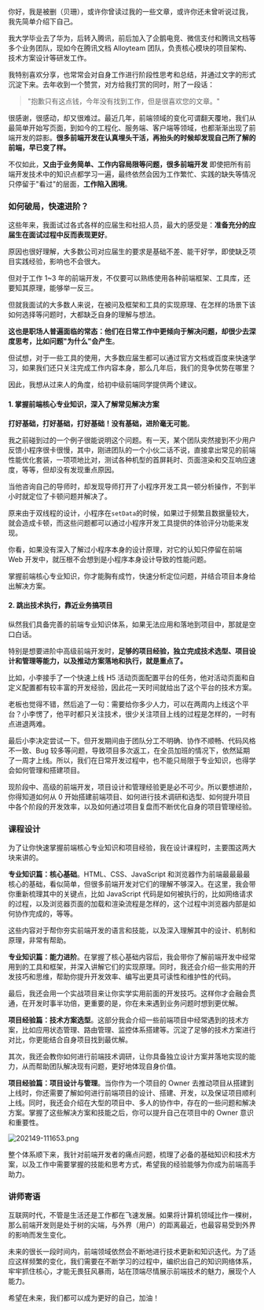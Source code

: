 你好，我是被删（贝珊），或许你曾读过我的一些文章，或许你还未曾听说过我，我先简单介绍下自己。

我大学毕业去了华为，后转入腾讯，前后加入了企鹅电竞、微信支付和腾讯文档等多个业务团队，现如今在腾讯文档 Alloyteam 团队，负责核心模块的项目架构、技术方案设计等研发工作。

我特别喜欢分享，也常常会对自身工作进行阶段性思考和总结，并通过文字的形式沉淀下来。去年收到一个赞赏，对方给我打赏的同时，附了一段话：
> "抱歉只有这点钱，今年没有找到工作，但是很喜欢您的文章。"

很感谢，很感动，却又很难过。最近几年，前端领域的变化可谓翻天覆地，我们从最简单开始写页面，到如今的工程化、服务端、客户端等领域，也都渐渐出现了前端开发的踪影。**很多前端开发在认真埋头干活，再抬头的时候却发现自己所了解的前端，早已变了样。**

不仅如此，**又由于业务简单、工作内容局限等问题，很多前端开发** 即使把所有前端开发技术中的知识点都学习一遍，最终依然会因为工作繁忙、实践的缺失等情况只停留于"看过"的层面，**工作陷入困境**。

### 如何破局，快速进阶？

这些年来，我面试过各式各样的应届生和社招人员，最大的感受是：**准备充分的应届生在面试过程中反而表现更好**。

原因也很好理解，大多数公司对应届生的要求是基础不差、能干好学，即使缺乏项目实践经验，影响也不会很大。

但对于工作 1\~3 年的前端开发，不仅要可以熟练使用各种前端框架、工具库，还要知其原理，能够举一反三。

但就我面试的大多数人来说，在被问及框架和工具的实现原理、在怎样的场景下该如何选择等问题时，大都缺乏自身的理解与想法。

**这也是职场人普遍面临的常态：他们在日常工作中更倾向于解决问题，却很少去深度思考，比如问题"为什么"会产生**。

但试想，对于一些工具的使用，大多数应届生都可以通过官方文档或百度来快速学习，如果我们还只关注完成工作内容本身，那么几年后，我们的竞争优势在哪里？

因此，我想从过来人的角度，给初中级前端同学提供两个建议。

#### 1. 掌握前端核心专业知识，深入了解常见解决方案

**打好基础，打好基础，打好基础！没有基础，进阶毫无可能**。

我之前碰到过的一个例子很能说明这个问题。有一天，某个团队突然接到不少用户反馈小程序很卡很慢，其中，刚进团队的一个小伙二话不说，直接拿出常见的前端性能优化套装，一项项地比对，测试各种机型的首屏耗时、页面渲染和交互响应速度，等等，但却没有发现重点原因。

当他咨询自己的导师时，却发现导师打开了小程序开发工具一顿分析操作，不到半小时就定位了卡顿问题并解决了。

原来由于双线程的设计，小程序在`setData`的时候，如果过于频繁且数据量较大，就会造成卡顿，而这些问题都可以通过小程序开发工具提供的体验评分功能来发现。

你看，如果没有深入了解过小程序本身的设计原理，对它的认知只停留在前端 Web 开发中，就压根不会想到是小程序本身设计导致的性能问题。

掌握前端核心专业知识，你才能胸有成竹，快速分析定位问题，并结合项目本身给出解决方案。

#### 2. 跳出技术执行，靠近业务搞项目

纵然我们具备完善的前端专业知识体系，如果无法应用和落地到项目中，那就是空口白话。

特别是想要进阶中高级前端开发时，**足够的项目经验，独立完成技术选型、项目设计和管理等能力，以及推动方案落地和执行，就是重点了。**

比如，小李接手了一个快速上线 H5 活动页面配置平台的任务，他对活动页面和自定义配置都有较丰富的开发经验，因此花一天时间就给出了这个平台的技术方案。

老板也觉得不错，然后追了一句：需要给你多少人力，可以在两周内上线这个平台？小李愣了，他平时都只关注技术，很少关注项目上线的过程是怎样的，一时有点进退两难。

最后小李决定尝试一下。但开发期间由于团队分工不明确、协作不顺畅、代码风格不一致、Bug 较多等问题，导致项目多次返工，在全员加班的情况下，依然延期了一周才上线。所以，我们在日常开发过程中，也不能只局限于专业知识，也得学会如何管理和搭建项目。

现阶段中、高级的前端开发，项目设计和管理经验更是必不可少。所以要想进阶，你得知道如何从 0 开始搭建前端项目、如何进行技术调研和选型、如何提升项目中各个阶段的开发效率，以及如何通过项目复盘而不断优化自身的项目管理经验。

### 课程设计

为了让你快速掌握前端核心专业知识和项目经验，我在设计课程时，主要围这两大块来讲的。

**专业知识篇：核心基础**。HTML、CSS、JavaScript 和浏览器作为前端最最最最核心的基础，看似简单，但很多前端开发对它们的理解不够深入。在这里，我会带你重新梳理其中的关键点，比如 JavaScript 代码是如何被执行的，比如网络请求的过程，以及浏览器页面的加载和渲染流程是怎样的，这个过程中浏览器内部是如何协作完成的，等等。

这些内容对于帮你夯实前端开发的语言和技能，以及深入理解其中的设计、机制和原理，非常有帮助。

**专业知识篇：能力进阶**。在掌握了核心基础内容后，我会带你了解前端开发中经常用到的工具和框架，并深入讲解它们的实现原理。同时，我还会介绍一些实用的开发技巧和思维，帮助你提升开发效率、编写出更具可读性和维护性的代码。

最后，我还会用一个实战项目来让你实学实用前面的开发技巧。这样你才会融会贯通，在开发时事半功倍，更重要的是，你在未来遇到业务问题时想到更优解。

**项目经验篇：技术方案选型**。这部分我会介绍一些前端项目中经常遇到的技术方案，比如应用状态管理、路由管理、监控体系搭建等。沉淀了足够的技术方案进行对比，你更能结合自身项目找到最优解。

其次，我还会教你如何进行前端技术调研，让你具备独立设计方案并落地实现的能力，从而帮助团队解决现有问题，更好地体现自身价值。

**项目经验篇：项目设计与管理**。当你作为一个项目的 Owner 去推动项目从搭建到上线时，你还需要了解如何进行前端项目的设计、搭建、开发，以及保证项目顺利上线。同时，我还会介绍在大型的项目中、多人的协作中，存在的一些问题和解决方案。掌握了这些解决方案和技能之后，你可以提升自己在项目中的 Owner 意识和重要性。

<Image alt="202149-111653.png" src="https://s0.lgstatic.com/i/image6/M00/33/C6/CioPOWBvx3SAW8XTAAObxhFmdMI531.png"/>

整个体系顺下来，我针对前端开发者的痛点问题，梳理了必备的基础知识和技术方案，以及工作中需要掌握的技能和思考方式，希望我的经验能够为你成为前端高手助力。

### 讲师寄语

互联网时代，不管是生活还是工作都在飞速发展。如果将计算机领域比作一棵树，那么前端开发则是处于树的尖端，与外界（用户）的距离最近，也最容易受到外界的影响而发生变化。

未来的很长一段时间内，前端领域依然会不断地进行技术更新和知识迭代。为了适应这样频繁的变化，我们需要在不断学习的过程中，编织出自己的知识网络体系，牢牢抓住核心，才能无畏狂风暴雨，站在顶端尽情展示前端技术的魅力，展现个人能力。

希望在未来，我们都可以成为更好的自己，加油！
